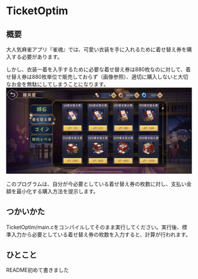 # TicketOptim

## 概要
大人気麻雀アプリ『雀魂』では、可愛い衣装を手に入れるために着せ替え券を購入する必要があります。

しかし、衣装一着を入手するために必要な着せ替え券は880枚なのに対して、着せ替え券は880枚単位で販売しておらず（画像参照）、適切に購入しないと大切なお金を無駄にしてしまうことになります。
![着せ替え券の販売形態](./S__112861189.jpg)

このプログラムは、自分が今必要としている着せ替え券の枚数に対し、支払い金額を最小化する購入方法を提示します。

## つかいかた
TicketOptim/main.cをコンパイルしてそのまま実行してください。実行後、標準入力から必要としている着せ替え券の枚数を入力すると、計算が行われます。

## ひとこと
README初めて書きました
